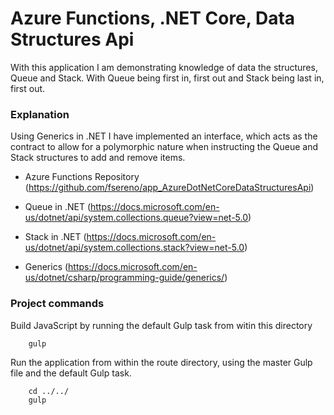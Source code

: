 # Azure Functions, .NET Core, Data Structures Api

With this application I am demonstrating knowledge of data the structures, Queue and Stack. With Queue being first in, first out and Stack being last in, first out.

### Explanation ###

Using Generics in .NET I have implemented an interface, which acts as the contract to allow for a polymorphic nature when instructing the Queue and Stack structures to add and remove items.

- Azure Functions Repository (https://github.com/fsereno/app_AzureDotNetCoreDataStructuresApi)

- Queue in .NET (https://docs.microsoft.com/en-us/dotnet/api/system.collections.queue?view=net-5.0)

- Stack in .NET (https://docs.microsoft.com/en-us/dotnet/api/system.collections.stack?view=net-5.0)

- Generics (https://docs.microsoft.com/en-us/dotnet/csharp/programming-guide/generics/)

### Project commands ###

Build JavaScript by running the default Gulp task from witin this directory
```
    gulp
```

Run the application from within the route directory, using the master Gulp file and the default Gulp task.
```
    cd ../../
    gulp
```